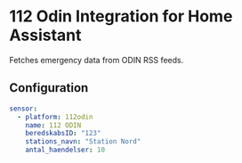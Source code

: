 # 112 Odin Integration for Home Assistant

Fetches emergency data from ODIN RSS feeds.

## Configuration
```yaml
sensor:
  - platform: 112odin
    name: 112 ODIN
    beredskabsID: "123"
    stations_navn: "Station Nord"
    antal_haendelser: 10
```